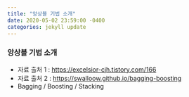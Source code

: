 ```yaml
---
title: "앙상블 기법 소개"
date: 2020-05-02 23:59:00 -0400
categories: jekyll update
---
```





### 앙상블 기법 소개

- 자료 출처 1 : https://excelsior-cjh.tistory.com/166
- 자료 출처 2 : https://swalloow.github.io/bagging-boosting
- Bagging / Boosting / Stacking
  